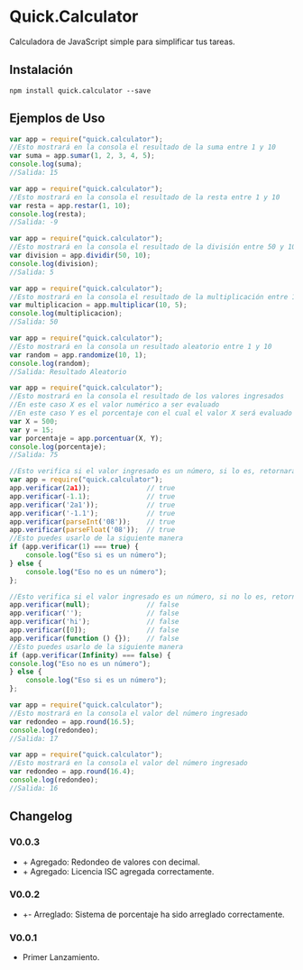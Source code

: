 # Quick.Calculator

Calculadora de JavaScript simple para simplificar tus tareas.

## Instalación

```
npm install quick.calculator --save
```

## Ejemplos de Uso

```js
var app = require("quick.calculator");
//Esto mostrará en la consola el resultado de la suma entre 1 y 10
var suma = app.sumar(1, 2, 3, 4, 5);
console.log(suma);
//Salida: 15
```

```js
var app = require("quick.calculator");
//Esto mostrará en la consola el resultado de la resta entre 1 y 10
var resta = app.restar(1, 10);
console.log(resta);
//Salida: -9
```

```js
var app = require("quick.calculator");
//Esto mostrará en la consola el resultado de la división entre 50 y 10
var division = app.dividir(50, 10);
console.log(division);
//Salida: 5
```

```js
var app = require("quick.calculator");
//Esto mostrará en la consola el resultado de la multiplicación entre 10 y 5
var multiplicacion = app.multiplicar(10, 5);
console.log(multiplicacion);
//Salida: 50
```

```js
var app = require("quick.calculator");
//Esto mostrará en la consola un resultado aleatorio entre 1 y 10
var random = app.randomize(10, 1);
console.log(random);
//Salida: Resultado Aleatorio
```

```js
var app = require("quick.calculator");
//Esto mostrará en la consola el resultado de los valores ingresados
//En este caso X es el valor numérico a ser evaluado
//En este caso Y es el porcentaje con el cual el valor X será evaluado
var X = 500;
var y = 15;
var porcentaje = app.porcentuar(X, Y);
console.log(porcentaje);
//Salida: 75
```

```js
//Esto verifica si el valor ingresado es un número, si lo es, retornara 'true'
var app = require("quick.calculator");
app.verificar(2a1));              // true
app.verificar(-1.1);              // true
app.verificar('2a1'));            // true
app.verificar('-1.1');            // true
app.verificar(parseInt('08'));    // true
app.verificar(parseFloat('08'));  // true
//Esto puedes usarlo de la siguiente manera
if (app.verificar(1) === true) {
    console.log("Eso si es un número");
} else {
    console.log("Eso no es un número");
};
```

```js
//Esto verifica si el valor ingresado es un número, si no lo es, retornara 'false'
app.verificar(null);              // false
app.verificar('');                // false
app.verificar('hi');              // false
app.verificar([0]);               // false
app.verificar(function () {});    // false
//Esto puedes usarlo de la siguiente manera
if (app.verificar(Infinity) === false) {
console.log("Eso no es un número");
} else {
    console.log("Eso si es un número");
};
```


```js
var app = require("quick.calculator");
//Esto mostrará en la consola el valor del número ingresado
var redondeo = app.round(16.5);
console.log(redondeo);
//Salida: 17
```

```js
var app = require("quick.calculator");
//Esto mostrará en la consola el valor del número ingresado
var redondeo = app.round(16.4);
console.log(redondeo);
//Salida: 16
```

## Changelog

### V0.0.3

* \+ Agregado: Redondeo de valores con decimal.
* \+ Agregado: Licencia ISC agregada correctamente.

### V0.0.2

* \+\- Arreglado: Sistema de porcentaje ha sido arreglado correctamente.

### V0.0.1

* Primer Lanzamiento.